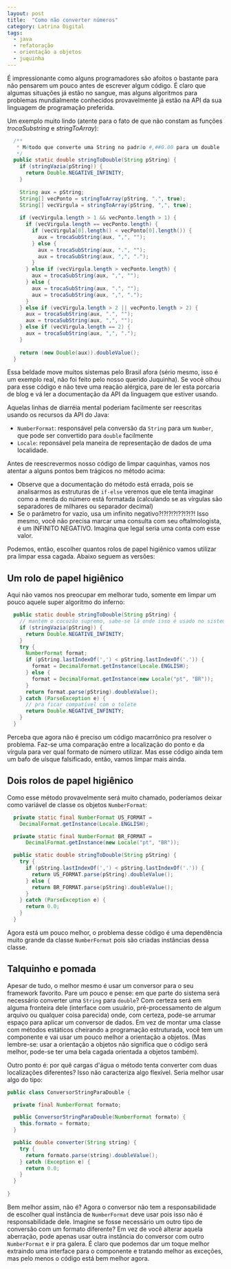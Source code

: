 ```yaml
---
layout: post
title:  "Como não converter números"
category: Latrina Digital
tags:
  - java
  - refatoração
  - orientação a objetos
  - juquinha
---
```


É impressionante como alguns programadores são afoitos o bastante para não pensarem um pouco antes
de escrever algum código. É claro que algumas situações já estão no sangue, mas alguns algoritmos
para problemas mundialmente conhecidos provavelmente já estão na API da sua linguagem de programação
preferida.

Um exemplo muito lindo (atente para o fato de que não constam as funções *trocaSubstring* e
*stringToArray*):

~~~java
  /** 
   * Método que converte uma String no padrão #,##0.00 para um double 
   */
  public static double stringToDouble(String pString) {
    if (stringVazia(pString)) {
      return Double.NEGATIVE_INFINITY;
    }
  
    String aux = pString;
    String[] vecPonto = stringToArray(pString, ".", true);
    String[] vecVirgula = stringToArray(pString, ",", true);
  
    if (vecVirgula.length > 1 && vecPonto.length > 1) {
      if (vecVirgula.length == vecPonto.length) {
        if (vecVirgula[0].length() < vecPonto[0].length()) {
          aux = trocaSubString(aux, ",", "");
        } else {
          aux = trocaSubString(aux, ".", "");
          aux = trocaSubString(aux, ",", ".");
        }
      } else if (vecVirgula.length > vecPonto.length) {
        aux = trocaSubString(aux, ",", "");
      } else {
        aux = trocaSubString(aux, ".", "");
        aux = trocaSubString(aux, ",", ".");
      }
    } else if (vecVirgula.length > 2 || vecPonto.length > 2) {
      aux = trocaSubString(aux, ".", "");
      aux = trocaSubString(aux, ",", "");
    } else if (vecVirgula.length == 2) {
      aux = trocaSubString(aux, ",", ".");
    }
  
    return (new Double(aux)).doubleValue();
  }
~~~

Essa beldade move muitos sistemas pelo Brasil afora (sério mesmo, isso é um exemplo real, não foi
feito pelo nosso querido Juquinha). Se você olhou para esse código e não teve uma reação alérgica,
pare de ler esta porcaria de blog e vá ler a documentação da API da linguagem que estiver usando.

Aquelas linhas de diarréia mental poderiam facilmente ser reescritas usando os recursos da API do
Java:

-  `NumberFormat`: responsável pela conversão da `String` para um `Number`, que pode ser
  convertido para `double` facilmente
- `Locale`: reponsável pela maneira de representação de dados de uma localidade.

Antes de reescrevermos nosso código de limpar caquinhas, vamos nos atentar a alguns pontos bem
trágicos no método acima:

- Observe que a documentação do método está errada, pois se analisarmos as estruturas de `if-else`
  veremos que ele tenta imaginar como a merda do número está formatada (calculando se as vírgulas
  são separadores de milhares ou separador decimal)
- Se o parâmetro for vazio, usa um infinito negativo?!?!?!?!??!?!?! Isso mesmo, você não precisa
  marcar uma consulta com seu oftalmologista, é um INFINITO NEGATIVO. Imagina que legal seria uma
  conta com esse valor.
  
Podemos, então, escolher quantos rolos de papel higiênico vamos utilizar pra limpar essa cagada.
Abaixo seguem as versões:

## Um rolo de papel higiênico

Aqui não vamos nos preocupar em melhorar tudo, somente em limpar um pouco aquele super algoritmo do
inferno:

~~~java
  public static double stringToDouble(String pString) {
    // mantém o cocozão supremo, sabe-se lá onde isso é usado no sistema
    if (stringVazia(pString)) {
      return Double.NEGATIVE_INFINITY;
    }
    try {
      NumberFormat format;
      if (pString.lastIndexOf(',') < pString.lastIndexOf('.')) {
        format = DecimalFormat.getInstance(Locale.ENGLISH);
      } else {
        format = DecimalFormat.getInstance(new Locale("pt", "BR"));
      }
      return format.parse(pString).doubleValue();
    } catch (ParseException e) {
      // pra ficar compatível com o tolete
      return Double.NEGATIVE_INFINITY;
    }
  }
~~~

Perceba que agora não é preciso um código macarrônico pra resolver o problema. Faz-se uma comparação
entre a localização do ponto e da vírgula para ver qual formato de número utilizar. Mas esse código
ainda tem um bafo de uísque falsificado, então, vamos limpar mais ainda.

## Dois rolos de papel higiênico

Como esse método provavelmente será muito chamado, poderíamos deixar como variável de classe os
objetos `NumberFormat`:

~~~java
  private static final NumberFormat US_FORMAT =
    DecimalFormat.getInstance(Locale.ENGLISH);

  private static final NumberFormat BR_FORMAT =
      DecimalFormat.getInstance(new Locale("pt", "BR"));

  public static double stringToDouble(String pString) {
    try {
      if (pString.lastIndexOf(',') < pString.lastIndexOf('.')) {
        return US_FORMAT.parse(pString).doubleValue();
      } else {
        return BR_FORMAT.parse(pString).doubleValue();
      }
    } catch (ParseException e) {
      return 0.0;
    }
  }
~~~

Agora está um pouco melhor, o problema desse código é uma dependência muito grande da classe
`NumberFormat` pois são criadas instâncias dessa classe.

## Talquinho e pomada

Apesar de tudo, o melhor mesmo é usar um conversor para o seu framework favorito. Pare um pouco e
pense: em que parte do sistema será necessário converter uma `String` para `double`? Com certeza
será em alguma fronteira dele (interface com usuário, pré-processamento de algum arquivo ou qualquer
coisa parecida) onde, com certeza, pode-se arrumar espaço para aplicar um conversor de dados. Em vez
de montar uma classe com métodos estáticos cheirando a programação estruturada, você tem um
componente e vai usar um pouco melhor a orientação a objetos. (Mas lembre-se: usar a orientação a
objetos não significa que o código será melhor, pode-se ter uma bela cagada orientada a objetos
também).

Outro ponto é: por quê cargas d'água o método tenta converter com duas localizações diferentes? Isso
não caracteriza algo flexível. Seria melhor usar algo do tipo:

~~~java
public class ConversorStringParaDouble {

  private final NumberFormat formato;

  public ConversorStringParaDouble(NumberFormat formato) {
    this.formato = formato;
  }

  public double converter(String string) {
    try {
      return formato.parse(string).doubleValue();
    } catch (Exception e) {
      return 0.0;
    }
  }
  
}
~~~

Bem melhor assim, não é? Agora o conversor não tem a responsabilidade de escolher qual instância de
`NumberFormat` deve usar pois isso não é responsabilidade dele. Imagine se fosse necessário um outro
tipo de conversão com um formato diferente? Em vez de você alterar aquela aberração, pode apenas
usar outra instância do conversor com outro `NumberFormat` e ir pra galera. É claro que podemos
dar um toque melhor extraindo uma interface para o componente e tratando melhor as exceções, mas
pelo menos o código está bem melhor agora.
